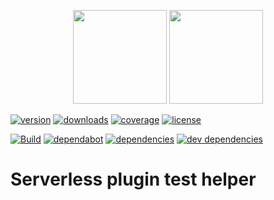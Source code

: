 <p align="center">
  <img height="150" src="https://avatars0.githubusercontent.com/u/36457275?s=400&u=16d355f384ed7f8e0655b7ed1d70ff2e411690d8&v=4e">
  <img height="150" src="https://user-images.githubusercontent.com/2955468/50581158-0b705200-0e25-11e9-9fd5-0fe422e00f2e.png">
</p>

[![version][version]][version-url] [![downloads][downloads]][downloads-url] [![coverage][coverage]][coverage-url] [![license][license]][license-url]

[![Build][build]][build-url] [![dependabot][dependabot]][dependabot-url] [![dependencies][dependency]][dependency-url] [![dev dependencies][dev-dependency]][dev-dependency-url]

# Serverless plugin test helper

<!-- Badge icons -->

[version]: https://badgen.net/npm/v/serverless-plugin-test-helper?icon=npm&label=npm+version
[downloads]: https://badgen.net/npm/dt/serverless-plugin-test-helper?icon=npm
[coverage]: https://badgen.net/codecov/c/github/manwaring/serverless-plugin-test-helper/?icon=codecov
[license]: https://badgen.net/npm/license/serverless-plugin-test-helper/?color=pink
[language]: https://badgen.net/badge/typescript/typescript/?icon&label
[style]: https://badgen.net/badge/code%20style/prettier?color=purple&icon=terminal&label
[build]: https://badgen.net/circleci/github/manwaring/serverless-plugin-test-helper/master?icon=circleci
[dependabot]: https://badgen.net/dependabot/manwaring/serverless-plugin-test-helper/?icon=dependabot&label=dependabot
[dependency]: https://badgen.net/david/dep/manwaring/serverless-plugin-test-helper
[dev-dependency]: https://badgen.net/david/dev/manwaring/serverless-plugin-test-helper/?label=dev+dependencies

<!-- Badge URLs -->

[version-url]: https://npmjs.com/package/serverless-plugin-test-helper
[downloads-url]: https://www.npmjs.com/package/serverless-plugin-test-helper
[coverage-url]: https://codecov.io/gh/manwaring/serverless-plugin-test-helper
[license-url]: https://www.npmjs.com/package/serverless-plugin-test-helper
[build-url]: https://circleci.com/gh/manwaring/serverless-plugin-test-helper
[dependabot-url]: https://badgen.net/dependabot/manwaring/serverless-plugin-test-helper
[dependency-url]: https://david-dm.org/manwaring/serverless-plugin-test-helper
[dev-dependency-url]: https://david-dm.org/manwaring/serverless-plugin-test-helper?type=dev

